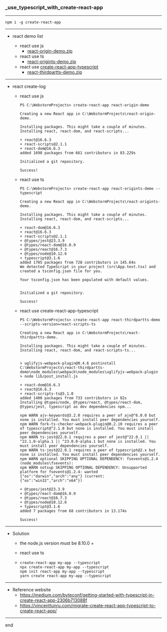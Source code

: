 ### _use_typescript_with_create-react-app

---

```
npm i -g create-react-app
```

---

- react demo list
  
  - react use js
    - [react-origin-demo.zip](https://github.com/littleostar-blog/_use_typescript_with_create-react-app/raw/master/demos/react-origin-demo.zip)
  - react use ts
    - [react-origints-demo.zip](https://github.com/littleostar-blog/_use_typescript_with_create-react-app/raw/master/demos/react-origints-demo.zip)
  - react use [create-react-app-typescript](https://github.com/wmonk/create-react-app-typescript/)
    - [react-thirdpartts-demo.zip](https://github.com/littleostar-blog/_use_typescript_with_create-react-app/raw/master/demos/react-thirdpartts-demo.zip)

---

- react create-log
  - react use js
    ```
    PS C:\WebstormProjects> create-react-app react-origin-demo

    Creating a new React app in C:\WebstormProjects\react-origin-demo.

    Installing packages. This might take a couple of minutes.
    Installing react, react-dom, and react-scripts...

    + react@16.6.3
    + react-scripts@2.1.1
    + react-dom@16.6.3
    added 1698 packages from 661 contributors in 83.229s

    Initialized a git repository.

    Success!
    ```
  
  - react use ts
    ```
    PS C:\WebstormProjects> create-react-app react-origints-demo --typescript

    Creating a new React app in C:\WebstormProjects\react-origints-demo.

    Installing packages. This might take a couple of minutes.
    Installing react, react-dom, and react-scripts...

    + react-dom@16.6.3
    + react@16.6.3
    + react-scripts@2.1.1
    + @types/jest@23.3.9
    + @types/react-dom@16.0.9
    + @types/react@16.7.3
    + @types/node@10.12.6
    + typescript@3.1.6
    added 1705 packages from 728 contributors in 145.64s
    We detected TypeScript in your project (src\App.test.tsx) and created a tsconfig.json file for you.

    Your tsconfig.json has been populated with default values.


    Initialized a git repository.

    Success!
    ```
  
  - react use create-react-app-typescript
    ```
    PS C:\WebstormProjects> create-react-app react-thirdpartts-demo --scripts-version=react-scripts-ts

    Creating a new React app in C:\WebstormProjects\react-thirdpartts-demo.

    Installing packages. This might take a couple of minutes.
    Installing react, react-dom, and react-scripts-ts...


    > uglifyjs-webpack-plugin@0.4.6 postinstall C:\WebstormProjects\react-thirdpartts-demo\node_modules\webpack\node_modules\uglifyjs-webpack-plugin
    > node lib/post_install.js

    + react-dom@16.6.3
    + react@16.6.3
    + react-scripts-ts@3.1.0
    added 1400 packages from 733 contributors in 82s
    Installing @types/node, @types/react, @types/react-dom, @types/jest, typescript as dev dependencies npm...

    npm WARN ajv-keywords@3.2.0 requires a peer of ajv@^6.0.0 but none is installed. You must install peer dependencies yourself.
    npm WARN fork-ts-checker-webpack-plugin@0.2.10 requires a peer of typescript@^2.1.0 but none is installed. You must install peer dependencies yourself.
    npm WARN ts-jest@22.0.1 requires a peer of jest@^22.0.1 || ^22.1.0-alpha.1 || ^23.0.0-alpha.1 but none is installed. You must install peer dependencies yourself.
    npm WARN ts-jest@22.0.1 requires a peer of typescript@2.x but none is installed. You must install peer dependencies yourself.
    npm WARN optional SKIPPING OPTIONAL DEPENDENCY: fsevents@1.2.4 (node_modules\fsevents):
    npm WARN notsup SKIPPING OPTIONAL DEPENDENCY: Unsupported platform for fsevents@1.2.4: wanted {"os":"darwin","arch":"any"} (current: {"os":"win32","arch":"x64"})

    + @types/jest@23.3.9
    + @types/react-dom@16.0.9
    + @types/react@16.7.3
    + @types/node@10.12.6
    + typescript@3.1.6
    added 7 packages from 68 contributors in 13.174s

    Success!
    ```

---

- Solution
  - the node.js version must be 8.10.0 +
  - react use ts

  - ```
    create-react-app my-app --typescript
    npx create-react-app my-app --typescript
    npm init react-app my-app --typescript
    yarn create react-app my-app --typescript
    ```

---

- Reference website
  - https://medium.com/byteconf/getting-started-with-typescript-in-create-react-app-2306b713088f
  - https://vincenttunru.com/migrate-create-react-app-typescript-to-create-react-app/

---

end
